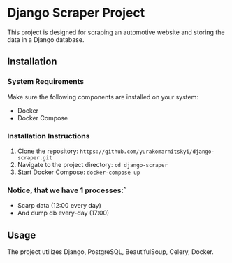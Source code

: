 # Django Scraper Project

This project is designed for scraping an automotive website and storing the data in a Django database.

## Installation

### System Requirements

Make sure the following components are installed on your system:

- Docker
- Docker Compose

### Installation Instructions

1. Clone the repository: `https://github.com/yurakomarnitskyi/django-scraper.git`
2. Navigate to the project directory: `cd django-scraper`
3. Start Docker Compose: `docker-compose up`


### Notice, that we have 1 processes:`
- Scarp data (12:00 every day)
- And dump db every-day (17:00)
   

## Usage
The project utilizes Django, PostgreSQL, BeautifulSoup, Celery, Docker.


